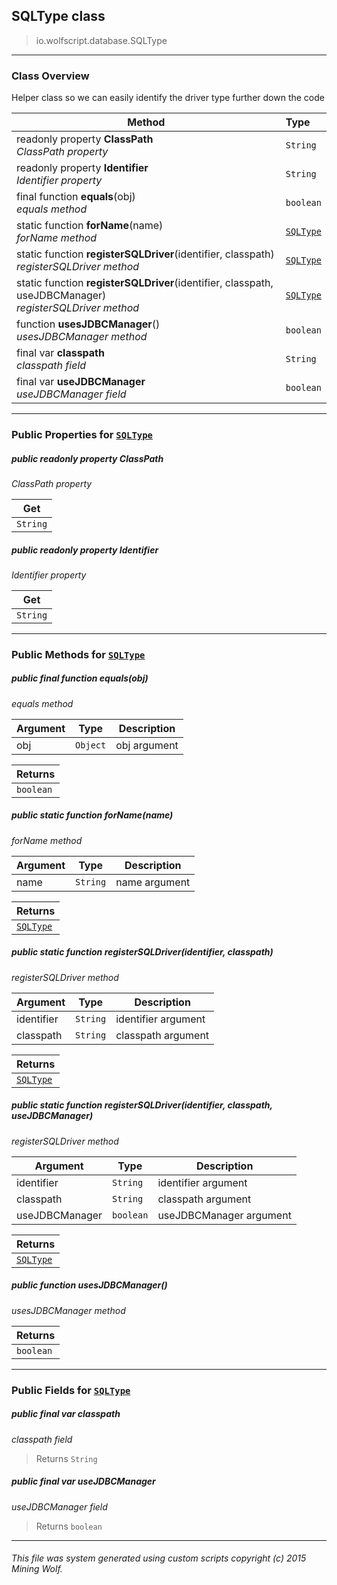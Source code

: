 ## SQLType __class__

>io.wolfscript.database.SQLType

---

### Class Overview

Helper class so we can easily identify the driver type further down the code

Method | Type   
--- | :--- 
 readonly property __ClassPath__ <br> _ClassPath property_ | `String`
 readonly property __Identifier__ <br> _Identifier property_ | `String`
final function __equals__(obj) <br> _equals method_ | `boolean`
static function __forName__(name) <br> _forName method_ | [`SQLType`](SQLType.md)
static function __registerSQLDriver__(identifier, classpath) <br> _registerSQLDriver method_ | [`SQLType`](SQLType.md)
static function __registerSQLDriver__(identifier, classpath, useJDBCManager) <br> _registerSQLDriver method_ | [`SQLType`](SQLType.md)
 function __usesJDBCManager__() <br> _usesJDBCManager method_ | `boolean`
final var __classpath__ <br> _classpath field_ | `String`
final var __useJDBCManager__ <br> _useJDBCManager field_ | `boolean`



---


### Public Properties for [`SQLType`](SQLType.md)

##### <a id='classpath'></a>public  readonly property __ClassPath__

_ClassPath property_

Get | 
--- | 
`String` |



##### <a id='identifier'></a>public  readonly property __Identifier__

_Identifier property_

Get | 
--- | 
`String` |



---

### Public Methods for [`SQLType`](SQLType.md)

##### <a id='equals'></a>public final function __equals__(obj)

_equals method_

Argument | Type | Description  
--- | --- | --- 
obj | `Object` | obj argument

Returns | 
--- | 
`boolean` |


##### <a id='forname'></a>public static function __forName__(name)

_forName method_

Argument | Type | Description  
--- | --- | --- 
name | `String` | name argument

Returns | 
--- | 
[`SQLType`](SQLType.md) |


##### <a id='registersqldriver'></a>public static function __registerSQLDriver__(identifier, classpath)

_registerSQLDriver method_

Argument | Type | Description  
--- | --- | --- 
identifier | `String` | identifier argument
classpath | `String` | classpath argument

Returns | 
--- | 
[`SQLType`](SQLType.md) |


##### <a id='registersqldriver'></a>public static function __registerSQLDriver__(identifier, classpath, useJDBCManager)

_registerSQLDriver method_

Argument | Type | Description  
--- | --- | --- 
identifier | `String` | identifier argument
classpath | `String` | classpath argument
useJDBCManager | `boolean` | useJDBCManager argument

Returns | 
--- | 
[`SQLType`](SQLType.md) |


##### <a id='usesjdbcmanager'></a>public  function __usesJDBCManager__()

_usesJDBCManager method_

Returns | 
--- | 
`boolean` |


---

### Public Fields for [`SQLType`](SQLType.md)

##### <a id='classpath'></a>public final var __classpath__

_classpath field_

>Returns
>  `String`

##### <a id='usejdbcmanager'></a>public final var __useJDBCManager__

_useJDBCManager field_

>Returns
>  `boolean`

---


###### This file was system generated using custom scripts copyright (c) 2015 Mining Wolf.
	

